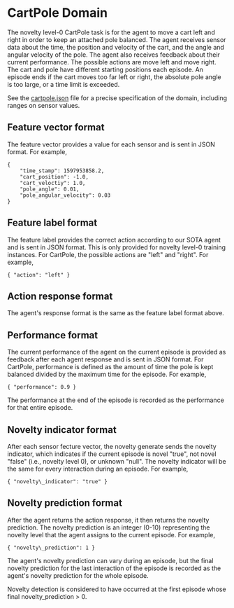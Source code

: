 # CartPole Domain

The novelty level-0 CartPole task is for the agent to move a cart left and
right in order to keep an attached pole balanced. The agent receives sensor
data about the time, the position and velocity of the cart, and the angle and
angular velocity of the pole. The agent also receives feedback about their
current performance. The possible actions are move left and move right. The
cart and pole have different starting positions each episode. An episode ends
if the cart moves too far left or right, the absolute pole angle is too large,
or a time limit is exceeded.

See the [cartpole.json](cartpole.json) file for a precise specification of the
domain, including ranges on sensor values.

## Feature vector format

The feature vector provides a value for each sensor and is sent in JSON format.
For example,

```
{
    "time_stamp": 1597953858.2,
    "cart_position": -1.0,
    "cart_veloctiy": 1.0,
    "pole_angle": 0.01,
    "pole_angular_velocity": 0.03
}
```

## Feature label format

The feature label provides the correct action according to our SOTA agent and
is sent in JSON format. This is only provided for novelty level-0 training
instances. For CartPole, the possible actions are "left" and "right". For
example,

```
{ "action": "left" }
```

## Action response format

The agent's response format is the same as the feature label format above.

## Performance format

The current performance of the agent on the current episode is provided as
feedback after each agent response and is sent in JSON format. For CartPole,
performance is defined as the amount of time the pole is kept balanced
divided by the maximum time for the episode. For example,
```
{ "performance": 0.9 }
```

The performance at the end of the episode is recorded as the performance for
that entire episode.

## Novelty indicator format

After each sensor fecture vector, the novelty generate sends the novelty
indicator, which indicates if the current episode is novel "true", not novel
"false" (i.e., novelty level 0), or unknown "null". The novelty indicator will
be the same for every interaction during an episode. For example,

```
{ "novelty\_indicator": "true" }
```

## Novelty prediction format

After the agent returns the action response, it then returns the novelty
prediction. The novelty prediction is an integer (0-10) representing the
novelty level that the agent assigns to the current episode. For example,

```
{ "novelty\_prediction": 1 }
```

The agent's novelty prediction can vary during an episode, but the final
novelty prediction for the last interaction of the episode is recorded as
the agent's novelty prediction for the whole episode.

Novelty detection is considered to have occurred at the first episode whose
final novelty\_prediction > 0.

